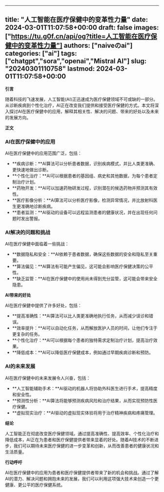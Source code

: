 
---
title: "人工智能在医疗保健中的变革性力量"
date: 2024-03-01T11:07:58+00:00
draft: false
images: ["https://tu.g0f.cn/api/og?title=人工智能在医疗保健中的变革性力量"]
authors: ["naiveのai"]
categories: ["ai"]
tags: ["chatgpt","sora","openai","Mistral AI"]
slug: "20240301110758"
lastmod: 2024-03-01T11:07:58+00:00
---
**引言**

随着科技的飞速发展，人工智能(AI)正迅速成为医疗保健领域不可或缺的一部分。从诊断疾病到个性化治疗，AI正在改变我们提供和接受医疗保健的方式。本文将深入探讨AI在医疗保健中的应用，解释其相关性、解决的问题、带来的好处以及未来的发展方向。

**正文**

### AI在医疗保健中的应用

AI在医疗保健中的应用范围广泛，包括：

- **疾病诊断：**AI算法可以分析患者数据，识别疾病模式，并比人类更准确、更快速地做出诊断。
- **个性化治疗：**AI可以根据患者的基因组、病史和其他数据，为每个患者定制治疗计划。
- **药物开发：**AI可以加速药物研发过程，识别潜在的候选药物并预测其有效性。
- **医疗影像分析：**AI算法可以分析医疗影像，检测异常情况，并比放射科医生更准确地诊断疾病。
- **患者监测：**AI驱动的设备可以远程监测患者的健康状况，并在出现任何问题时发出警报。

### AI解决的问题和挑战

AI在医疗保健中面临着一些挑战：

- **数据隐私和安全：**AI依赖于患者数据，确保这些数据的安全和隐私至关重要。
- **算法偏见：**AI算法有可能产生偏见，这可能会影响医疗保健决策的公平性。
- **缺乏监管：**AI在医疗保健中的使用尚未得到充分监管，这可能会带来安全隐患。

**AI带来的好处**

AI在医疗保健中提供了许多好处，包括：

- **提高准确性：**AI算法可以比人类更准确地执行任务，从而减少误诊和错误。
- **效率提升：**AI可以自动化任务，从而解放医护人员的时间，让他们专注于更复杂的任务。
- **个性化治疗：**AI可以根据每个患者的独特需求定制治疗计划，提高治疗效果。
- **降低成本：**AI可以降低医疗保健成本，例如通过早期疾病诊断和预防。

### AI的未来发展

AI在医疗保健中的未来发展令人兴奋，包括：

- **人工智能辅助手术：**AI驱动的机器人将协助外科医生进行手术，提高精度和安全性。
- **预测性分析：**AI算法将能够预测疾病风险和治疗结果，从而实现预防性医疗保健。
- **虚拟现实治疗：**AI驱动的虚拟现实体验将用于治疗精神疾病和疼痛管理。

**结论**

人工智能正在彻底改变医疗保健领域。通过提高准确性、提高效率、个性化治疗和降低成本，AI正在为患者和医疗保健提供者带来显着的好处。随着AI技术的不断进步，我们可以期待未来医疗保健的进一步变革和创新，从而改善患者的健康状况和生活质量。

**行动呼吁**

AI在医疗保健中的应用为患者和医疗保健提供者带来了新的机会和挑战。通过了解AI的潜力、解决问题和拥抱未来的发展，我们可以利用这项强大技术来创造一个更健康、更公平的医疗保健系统。